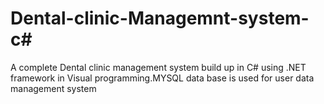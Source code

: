 # Dental-clinic-Managemnt-system-c#
A complete Dental clinic management system build up in C# using .NET framework in Visual programming.MYSQL data base is used for user data management system
